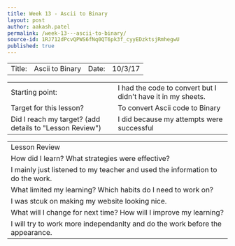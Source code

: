 ```yaml
---
title: Week 13 - Ascii to Binary
layout: post
author: aakash.patel
permalink: /week-13---ascii-to-binary/
source-id: 1RJ712dPcvQPWS6fNq0QT6pk3f_cyyEDzktsjRmhegwU
published: true
---
```

<table>
  <tr>
    <td>Title:  </td>
    <td>Ascii to Binary</td>
    <td> Date:  </td>
    <td>10/3/17</td>
  </tr>
</table>


<table>
  <tr>
    <td>Starting point:</td>
    <td>I had the code to convert but I didn't have it in my sheets.</td>
  </tr>
  <tr>
    <td>Target for this lesson?</td>
    <td>To convert Ascii code to Binary</td>
  </tr>
  <tr>
    <td>Did I reach my target? 
(add details to "Lesson Review")</td>
    <td>I did because my attempts were successful</td>
  </tr>
</table>


<table>
  <tr>
    <td>Lesson Review</td>
  </tr>
  <tr>
    <td>How did I learn? What strategies were effective? </td>
  </tr>
  <tr>
    <td>I mainly just listened to my teacher and used the information  to do the work.</td>
  </tr>
  <tr>
    <td>What limited my learning? Which habits do I need to work on? </td>
  </tr>
  <tr>
    <td>I was stcuk on making my website looking nice.</td>
  </tr>
  <tr>
    <td>What will I change for next time? How will I improve my learning?</td>
  </tr>
  <tr>
    <td>I will try to work more independanlty and do the work before the appearance.</td>
  </tr>
</table>


